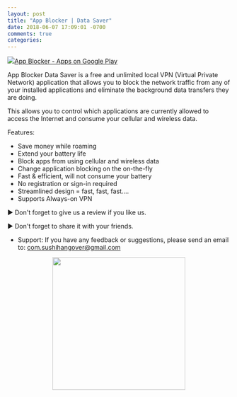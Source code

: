 ```yaml
---
layout: post
title: "App Blocker | Data Saver"
date: 2018-06-07 17:09:01 -0700
comments: true
categories: 
---
```


<div class="hJDwNd-AhqUyc-uQSCkd purZT-AhqUyc-II5mzb pSzOP-AhqUyc-qWD73c JNdkSc"><div class="oKdM2c"><div id="h.p_Bnxgq4_dIg-8" class="hJDwNd-AhqUyc-uQSCkd jXK9ad D2fZ2 OjCsFc wHaque"><div class="jXK9ad-SmKAyb jXK9ad-SmKAyb-c4YZDc"><div class="tyJCtd baZpAe"><div class="zGRpZc"><a class="TqzB8b" href="https://play.google.com/store/apps/details?id=com.sushihangover.blocker" target="_blank"><img class="SEaNKb" src="https://lh6.googleusercontent.com/proxy/JgXWZENV9-vYSXW7WKiVT5JoaD09Gs4MZRizz8wcvvpm6QRPscgFaCSnu68z-g2Hf0gEkr3JhDDFSwupLxtH1bFrkmnqfiL_VsMhFdXMEPUMaDsrR4eUg8_48R-fu8AqWFTA1sfhF4vySbo1cF0ZufqkFXIHrcKl89f8DNqPMQc"><span class="vBSm9c"><span class="nWW5Nb zfr3Q OmQG5e">App Blocker - Apps on Google Play</span></span></a></div></div></div></div></div></div>

App Blocker Data Saver is a free and unlimited local VPN (Virtual Private Network) application that allows you to block the network traffic from any of your installed applications and eliminate the background data transfers they are doing.

This allows you to control which applications are currently allowed to access the Internet and consume your cellular and wireless data.

Features:

* Save money while roaming
* Extend your battery life 
* Block apps from using cellular and wireless data
* Change application blocking on the on-the-fly
* Fast & efficient, will not consume your battery
* No registration or sign-in required
* Streamlined design = fast, fast, fast....
* Supports Always-on VPN

► Don't forget to give us a review if you like us.

► Don't forget to share it with your friends.

* Support:  If you have any feedback or suggestions, please send an email to: com.sushihangover@gmail.com

<center>
<a href='https://play.google.com/store/apps/details?id=com.sushihangover.blocker&pcampaignid=MKT-Other-global-all-co-prtnr-py-PartBadge-Mar2515-1'><img width="300" lt='Get it on Google Play' src='https://play.google.com/intl/en_us/badges/images/generic/en_badge_web_generic.png'/></a>
</center>
